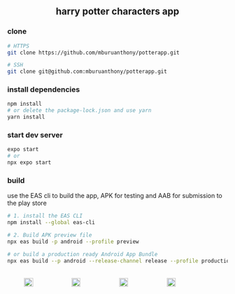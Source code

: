 <h2 style='text-align:center;'>harry potter characters app</h2>

### clone

```bash
# HTTPS
git clone https://github.com/mburuanthony/potterapp.git

# SSH
git clone git@github.com:mburuanthony/potterapp.git
```

### install dependencies

```bash
npm install
# or delete the package-lock.json and use yarn
yarn install
```

### start dev server

```bash
expo start
# or
npx expo start
```

### build

use the EAS cli to build the app, APK for testing and AAB for submission to the play store

```bash
# 1. install the EAS CLI
npm install --global eas-cli

# 2. Build APK preview file
npx eas build -p android --profile preview

# or build a production ready Android App Bundle
npx eas build --p android --release-channel release --profile production
```

<br>

<div style='display:flex; flex-direction:row; flex-wrap:wrap; align-items:center; justify-content:center; gap:8px;'>
<img src='https://user-images.githubusercontent.com/76121306/229055684-0e9bfc0d-6a45-4d0f-bc29-54eab3c8b24a.jpeg' width='20%'>

<img src='https://user-images.githubusercontent.com/76121306/229055810-3c2b01a8-4924-48da-894f-d5cd71bdcb8b.jpeg' width='20%'>

<img src='https://user-images.githubusercontent.com/76121306/229055929-5a4f921a-ba82-4623-8e10-c1cb55d9e76c.jpeg' width='20%'>

<img src='https://user-images.githubusercontent.com/76121306/229056000-0eee8253-41a9-40eb-a35b-76906eabda79.jpeg' width='20%'>
</div>
